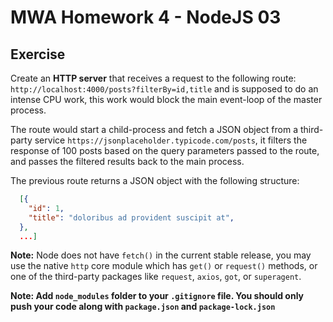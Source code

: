 # MWA Homework 4 - NodeJS 03
## Exercise
Create an **HTTP server** that receives a request to the following route: `http://localhost:4000/posts?filterBy=id,title` and is supposed to do an intense CPU work, this work would block the main event-loop of the master process. 
  
The route would start a child-process and fetch a JSON object from a third-party service `https://jsonplaceholder.typicode.com/posts`, it filters the response of 100 posts based on the query parameters passed to the route, and passes the filtered results back to the main process.  
  
The previous route returns a JSON object with the following structure:
```json
  [{
    "id": 1,
    "title": "doloribus ad provident suscipit at",
  },
  ...]
```
  
**Note:** Node does not have `fetch()` in the current stable release, you may use the native `http` core module which has `get()` or `request()` methods, or one of the third-party packages like `request`, `axios`, `got`, or `superagent`. 

**Note: Add `node_modules` folder to your `.gitignore` file. You should only push your code along with `package.json` and `package-lock.json`**

